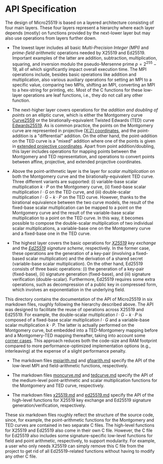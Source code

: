 # API Specification

The design of Micro25519 is based on a layered architecture consisting of four main layers. These four layers represent a hierarchy where each layer depends (mostly) on functions provided by the next-lower layer but may also use operations from layers further down.

- The lowest layer includes all basic _Multi-Precision Integer (MPI)_ and _prime-field arithmetic_ operations needed by X25519 and Ed25519. Important examples of the latter are addition, subtraction, multiplication, squaring, and inversion modulo the pseudo-Mersenne prime $p = 2^{255} - 19$, all of which significantly impact overall execution time. The MPI operations include, besides basic operations like addition and multiplication, also various auxiliary operations for setting an MPI to a specific value, comparing two MPIs, shifting an MPI, converting an MPI to a hex-string for printing, etc. Most of the C functions for these low-layer operations are leaf functions, i.e., they do not call any other function.

- The next-higher layer covers operations for the _addition and doubling of points_ on an elliptic curve, which is either the Montgomery curve [Curve2559](https://datatracker.ietf.org/doc/html/rfc7748#section-4.1) or the birationally-equivalent Twisted Edwards (TED) curve [Edwards25519](https://datatracker.ietf.org/doc/html/rfc8032#section-5). As is common practice, the points on the Montgomery curve are represented in projective [[X:Z] coordinates](http://hyperelliptic.org/EFD/g1p/auto-montgom-xz.html), and the point-addition is a "differential" addition. On the other hand, the point-addition on the TED curve is a "mixed" addition where one of the points is given in [extended projective coordinates](http://www.hyperelliptic.org/EFD/g1p/auto-twisted-extended.html). Apart from point addition/doubling, this layer includes operations for mapping points between the Montgomery and TED representation, and operations to convert points between affine, projective, and extended projective coordinates.

- Above the point-arithmetic layer is the layer for _scalar multiplication_ on both the Montgomery curve and the birationally-equivalent TED curve. Three different variants are supported: (i) variable-base  scalar multiplication $k \cdot P$ on the Montgomery curve, (ii) fixed-base scalar multiplication $l \cdot G$ on the TED curve, and (iii) double-scalar multiplication $l \cdot G - k \cdot P$ on the TED curve. However, thanks to the birational equivalence between the two curve models, the result of the fixed-base scalar multiplication can be mapped to a point on the Montgomery curve and the result of the variable-base scalar multiplication to a point on the TED curve. In this way, it becomes possible to compose the double-scalar multiplication of two individual scalar multiplications, a variable-base one on the Montgomery curve and a fixed-base one in the TED curve.

- The highest layer covers the basic operations for _[X25519](https://cr.yp.to/ecdh.html) key exchange_ and the _[Ed25519](https://ed25519.cr.yp.to) signature scheme_, respectively. In the former case, these operations are the generation of a key-pair (involving a fixed-based scalar multiplication) and the derivation of a shared secret (variable-base scalar multiplication). On the other hand, Ed25519 consists of three basic operations: (i) the generation of a key-pair (fixed-base), (ii) signature generation (fixed-base), and (iii) signature verification (double-scalar). Furthermore, Ed25519 requires some extra operations, such as decompression of a public key in compressed form, which involves an exponentiation in the underlying field.

This directory contains the documentation of the API of Micro25519 in six markdown files, roughly following the hierarchy described above. The API was designed to facilitate the reuse of operations across X25519 and Ed25519. For example, the double-scalar multiplication $l \cdot G - k \cdot P$ is composed of a fixed-base scalar multiplication $l \cdot G$ and a variable-base scalar multiplication $k \cdot P$. The latter is actually performed on the Montgomery curve, but embedded into a TED-Montgomery mapping before and a Montgomery-TED mapping thereafter, taking into account some [corner cases](https://orbilu.uni.lu/handle/10993/49970). This approach reduces both the code-size and RAM footprint compared to more performance-optimized implementation options (e.g., interleaving) at the expense of a slight performance penalty.

- The markdown files [mpiarith.md](./mpiarith.md) and [gfparith.md](./gfparith.md) specify the API of the low-level MPI and field-arithmetic functions, respectively.

- The markdown files [moncurve.md](./moncurve.md) and [tedcurve.md](./tedcurve.md) specify the API of the medium-level point-arithmetic and scalar multiplication functions for the Montgomery and TED curve, respectively.

- The markdown files [x25519.md](./x25519.md) and [ed25519.md](./ed25519.md) specify the API of the high-level functions for X25519 key exchange and Ed25519 signature generation/verification, respectively.

These six markdown files roughly reflect the structure of the source code, since, for example, the point-arithmetic functions for the Montgomery and TED curves are contained in two separate C files. The high-level functions for X25519 and Ed25519 also come in their own C file. However, the C file for Ed25519 also includes some signature-specific low-level functions for field and point arithmetic, respectively, to support modularity. For example, a user who only needs X25519 can simply remove this C file from the project to get rid of all Ed25519-related functions without having to modify any other C file.
